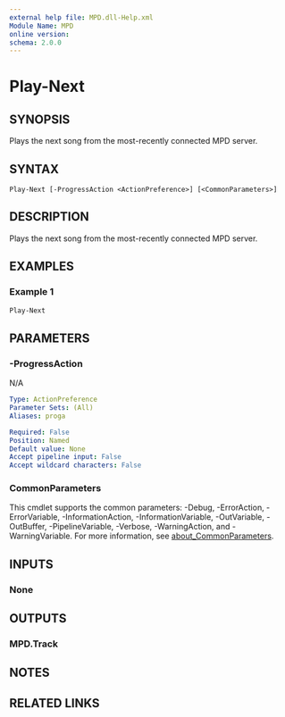 ```yaml
---
external help file: MPD.dll-Help.xml
Module Name: MPD
online version:
schema: 2.0.0
---
```


# Play-Next

## SYNOPSIS
Plays the next song from the most-recently connected MPD server.

## SYNTAX

```
Play-Next [-ProgressAction <ActionPreference>] [<CommonParameters>]
```

## DESCRIPTION
Plays the next song from the most-recently connected MPD server.

## EXAMPLES

### Example 1
```powershell
Play-Next
```


## PARAMETERS

### -ProgressAction
N/A

```yaml
Type: ActionPreference
Parameter Sets: (All)
Aliases: proga

Required: False
Position: Named
Default value: None
Accept pipeline input: False
Accept wildcard characters: False
```

### CommonParameters
This cmdlet supports the common parameters: -Debug, -ErrorAction, -ErrorVariable, -InformationAction, -InformationVariable, -OutVariable, -OutBuffer, -PipelineVariable, -Verbose, -WarningAction, and -WarningVariable. For more information, see [about_CommonParameters](http://go.microsoft.com/fwlink/?LinkID=113216).

## INPUTS

### None

## OUTPUTS

### MPD.Track

## NOTES

## RELATED LINKS
